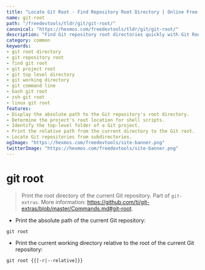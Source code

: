 ```yaml
---
title: "Locate Git Root - Find Repository Root Directory | Online Free DevTools by Hexmos"
name: git-root
path: "/freedevtools/tldr/git/git-root/"
canonical: "https://hexmos.com/freedevtools/tldr/git/git-root/"
description: "Find Git repository root directories quickly with Git Root command. Determine project's top-level folder for better workflow. Free online tool, no registration required."
category: common
keywords:
- git root directory
- git repository root
- find git root
- git project root
- git top level directory
- git working directory
- git command line
- bash git root
- zsh git root
- linux git root
features:
- Display the absolute path to the Git repository's root directory.
- Determine the project's root location for shell scripts.
- Identify the top-level folder of a Git project.
- Print the relative path from the current directory to the Git root.
- Locate Git repositories from subdirectories.
ogImage: "https://hexmos.com/freedevtools/site-banner.png"
twitterImage: "https://hexmos.com/freedevtools/site-banner.png"
---
```


# git root

> Print the root directory of the current Git repository.
> Part of `git-extras`.
> More information: <https://github.com/tj/git-extras/blob/master/Commands.md#git-root>.

- Print the absolute path of the current Git repository:

`git root`

- Print the current working directory relative to the root of the current Git repository:

`git root {{[-r|--relative]}}`
